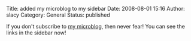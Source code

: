 Title: added my microblog to my sidebar
Date: 2008-08-01 15:16
Author: slacy
Category: General
Status: published

If you don't subscribe to [my microblog](http://slacy.com/ublog), then
never fear! You can see the links in the sidebar now!
